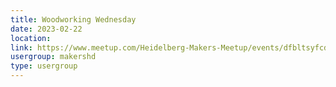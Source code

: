```yaml
---
title: Woodworking Wednesday
date: 2023-02-22
location: 
link: https://www.meetup.com/Heidelberg-Makers-Meetup/events/dfbltsyfcdbdc/
usergroup: makershd
type: usergroup
---
```

